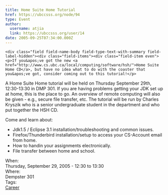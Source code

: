 ```yaml
---
title: Home Suite Home Tutorial 
href: https://ubccsss.org/node/94
type: Event
author:
  username: atjia
  link: https://ubccsss.org/user/14
date: 2005-09-25T07:34:00.000Z
---
```



    <div class="field field-name-body field-type-text-with-summary field-label-hidden"><div class="field-items"><div class="field-item even"><p>If you&apos;ve got the new <a href="http://www.cs.ubc.ca/local/computing/software/hsh/">Home Suite Home CD</a>, but have no idea what to do with the coaster that you&apos;ve got, consider coming out to this tutorial!</p>
<p>A Home Suite Home tutorial will be held on Thursday September 29th, 12:30-13:30 in DMP 301. If you are having problems getting your JDK set up at home, this is the place to go. An overview of remote computing will also be given - e.g., secure file transfer, etc. The tutorial will be run by Charles Kryszik who is a senior undergraduate student in the department and who put together the HSH CD.</p>
<p>Come and learn about:</p>
<ul>
<li>Jdk1.5 / Eclipse 3.1 installation/troubleshooting and common issues.
</li><li>Firefox/Thunderbird installation/setup to access your CS-Account email from home.
</li><li>How to handin your assignments electronically.
</li><li>File transfer between home and school.
</li></ul>
<!--break--></div></div></div><div class="field field-name-field-dates field-type-datetime field-label-above"><div class="field-label">When:&#xA0;</div><div class="field-items"><div class="field-item even"><span class="date-display-single">Thursday, September 29, 2005 - <span class="date-display-range"><span class="date-display-start">12:30</span> to <span class="date-display-end">13:30</span></span></span></div></div></div><div class="field field-name-field-location field-type-text field-label-above"><div class="field-label">Where:&#xA0;</div><div class="field-items"><div class="field-item even">Dempster 301</div></div></div>    <footer>
    <div class="field field-name-field-tags field-type-taxonomy-term-reference field-label-above"><div class="field-label">Tags:&#xA0;</div><div class="field-items"><div class="field-item even"><a href="/career">Career</a></div></div></div>      </footer>
    